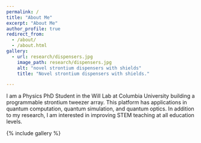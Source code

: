 ```yaml
---
permalink: /
title: "About Me"
excerpt: "About Me"
author_profile: true
redirect_from:
  - /about/
  - /about.html
gallery:
  - url: research/dispensers.jpg
    image_path: research/dispensers.jpg
    alt: "novel strontium dispensers with shields"
    title: "Novel strontium dispensers with shields."

---
```

I am a Physics PhD Student in the Will Lab at Columbia University building a programmable strontium tweezer array. This platform has applications in quantum computation, quantum simulation, and quantum optics. In addition to my research, I am interested in improving STEM teaching at all education levels.

{% include gallery %}
